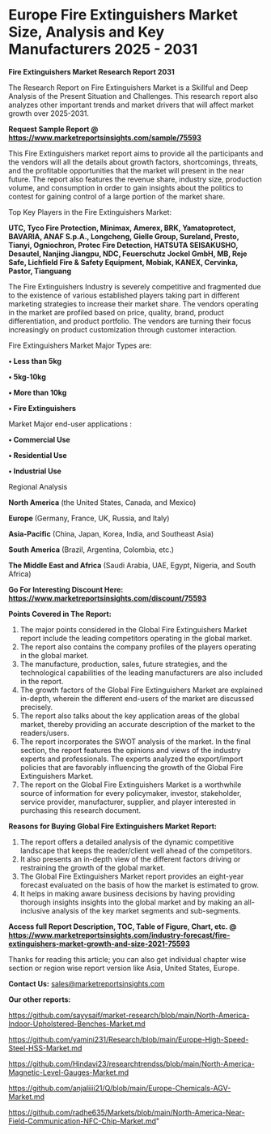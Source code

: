 # Europe Fire Extinguishers Market Size, Analysis and Key Manufacturers 2025 - 2031

<strong>Fire Extinguishers Market Research Report 2031</strong>

The Research Report on Fire Extinguishers Market is a Skillful and Deep Analysis of the Present Situation and Challenges. This research report also analyzes other important trends and market drivers that will affect market growth over 2025-2031.

<strong>Request Sample Report @ <a href=https://www.marketreportsinsights.com/sample/75593>https://www.marketreportsinsights.com/sample/75593</a></strong>

This Fire Extinguishers market report aims to provide all the participants and the vendors will all the details about growth factors, shortcomings, threats, and the profitable opportunities that the market will present in the near future. The report also features the revenue share, industry size, production volume, and consumption in order to gain insights about the politics to contest for gaining control of a large portion of the market share.

Top Key Players in the Fire Extinguishers Market:

<strong>UTC, Tyco Fire Protection, Minimax, Amerex, BRK, Yamatoprotect, BAVARIA, ANAF S.p.A., Longcheng, Gielle Group, Sureland, Presto, Tianyi, Ogniochron, Protec Fire Detection, HATSUTA SEISAKUSHO, Desautel, Nanjing Jiangpu, NDC, Feuerschutz Jockel GmbH, MB, Reje Safe, Lichfield Fire & Safety Equipment, Mobiak, KANEX, Cervinka, Pastor, Tianguang</strong>

The Fire Extinguishers Industry is severely competitive and fragmented due to the existence of various established players taking part in different marketing strategies to increase their market share. The vendors operating in the market are profiled based on price, quality, brand, product differentiation, and product portfolio. The vendors are turning their focus increasingly on product customization through customer interaction.

Fire Extinguishers Market Major Types are:

<strong>• Less than 5kg

• 5kg-10kg

• More than 10kg

• Fire Extinguishers</strong>

Market Major end-user applications :

<strong>• Commercial Use

• Residential Use

• Industrial Use</strong>

Regional Analysis

</u><strong><b>North America</b></strong> (the United States, Canada, and Mexico)

<strong><b>Europe </b></strong>(Germany, France, UK, Russia, and Italy)

<strong><b>Asia-Pacific</b></strong> (China, Japan, Korea, India, and Southeast Asia)

<strong><b>South America</b></strong> (Brazil, Argentina, Colombia, etc.)

<strong><b>The Middle East and Africa</b></strong> (Saudi Arabia, UAE, Egypt, Nigeria, and South Africa)

<strong>Go For Interesting Discount Here: <a href=https://www.marketreportsinsights.com/discount/75593>https://www.marketreportsinsights.com/discount/75593</a></strong>

<strong>Points Covered in The Report:</strong>
<ol>
  <li>The major points considered in the Global Fire Extinguishers Market report include the leading competitors operating in the global market.</li>
  <li>The report also contains the company profiles of the players operating in the global market.</li>
  <li>The manufacture, production, sales, future strategies, and the technological capabilities of the leading manufacturers are also included in the report.</li>
  <li>The growth factors of the Global Fire Extinguishers Market are explained in-depth, wherein the different end-users of the market are discussed precisely.</li>
  <li>The report also talks about the key application areas of the global market, thereby providing an accurate description of the market to the readers/users.</li>
  <li>The report incorporates the SWOT analysis of the market. In the final section, the report features the opinions and views of the industry experts and professionals. The experts analyzed the export/import policies that are favorably influencing the growth of the Global Fire Extinguishers Market.</li>
  <li>The report on the Global Fire Extinguishers Market is a worthwhile source of information for every policymaker, investor, stakeholder, service provider, manufacturer, supplier, and player interested in purchasing this research document.</li>
</ol>
<strong>Reasons for Buying Global Fire Extinguishers Market Report:</strong>

<ol>
  <li>The report offers a detailed analysis of the dynamic competitive landscape that keeps the reader/client well ahead of the competitors.</li>
  <li>It also presents an in-depth view of the different factors driving or restraining the growth of the global market.</li>
  <li>The Global Fire Extinguishers Market report provides an eight-year forecast evaluated on the basis of how the market is estimated to grow.</li>
  <li>It helps in making aware business decisions by having providing thorough insights insights into the global market and by making an all-inclusive analysis of the key market segments and sub-segments.</li>
</ol>
<strong>Access full Report Description, TOC, Table of Figure, Chart, etc. @ <a href=https://www.marketreportsinsights.com/industry-forecast/fire-extinguishers-market-growth-and-size-2021-75593>https://www.marketreportsinsights.com/industry-forecast/fire-extinguishers-market-growth-and-size-2021-75593</a></strong>


Thanks for reading this article; you can also get individual chapter wise section or region wise report version like Asia, United States, Europe.

<strong>Contact Us:</strong>
sales@marketreportsinsights.com

<strong>Our other reports:</strong>

<a href=https://github.com/sayysaif/market-research/blob/main/North-America-Indoor-Upholstered-Benches-Market.md>https://github.com/sayysaif/market-research/blob/main/North-America-Indoor-Upholstered-Benches-Market.md</a>

<a href=https://github.com/yamini231/Research/blob/main/Europe-High-Speed-Steel-HSS-Market.md>https://github.com/yamini231/Research/blob/main/Europe-High-Speed-Steel-HSS-Market.md</a>

<a href=https://github.com/Hindavi23/researchtrendss/blob/main/North-America-Magnetic-Level-Gauges-Market.md>https://github.com/Hindavi23/researchtrendss/blob/main/North-America-Magnetic-Level-Gauges-Market.md</a>

<a href=https://github.com/anjaliiii21/Q/blob/main/Europe-Chemicals-AGV-Market.md>https://github.com/anjaliiii21/Q/blob/main/Europe-Chemicals-AGV-Market.md</a>

<a href=https://github.com/radhe635/Markets/blob/main/North-America-Near-Field-Communication-NFC-Chip-Market.md>https://github.com/radhe635/Markets/blob/main/North-America-Near-Field-Communication-NFC-Chip-Market.md</a>"

